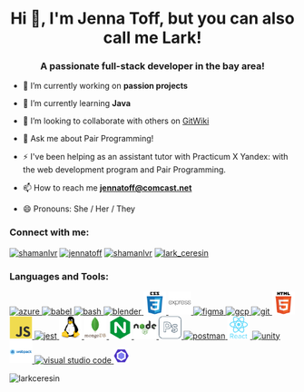 <h1 align="center">Hi 👋, I'm Jenna Toff, but you can also call me Lark!</h1>
<h3 align="center">A passionate full-stack developer in the bay area!</h3>

- 🔭 I’m currently working on **passion projects**

- 🌱 I’m currently learning **Java**

- 👯 I’m looking to collaborate with others on [GitWiki](https://github.com/larkceresin/GitWiki)

- 💬 Ask me about Pair Programming!

- ⚡ I've been helping as an assistant tutor with Practicum X Yandex: with the web development program and Pair Programming.

- 📫 How to reach me **jennatoff@comcast.net**

- 😄 Pronouns: She / Her / They


<h3 align="left">Connect with me:</h3>
<p align="left">
<a href="https://twitter.com/shamanlvr" target="blank"><img align="center" src="https://cdn.jsdelivr.net/npm/simple-icons@3.0.1/icons/twitter.svg" alt="shamanlvr" height="30" width="40" /></a>
<a href="https://linkedin.com/in/jennatoff" target="blank"><img align="center" src="https://cdn.jsdelivr.net/npm/simple-icons@3.0.1/icons/linkedin.svg" alt="jennatoff" height="30" width="40" /></a>
<a href="https://fb.com/shamanlvr" target="blank"><img align="center" src="https://cdn.jsdelivr.net/npm/simple-icons@3.0.1/icons/facebook.svg" alt="shamanlvr" height="30" width="40" /></a>
<a href="https://instagram.com/lark_ceresin" target="blank"><img align="center" src="https://cdn.jsdelivr.net/npm/simple-icons@3.0.1/icons/instagram.svg" alt="lark_ceresin" height="30" width="40" /></a>
</p>

<h3 align="left">Languages and Tools:</h3>
<p align="left"> <a href="https://azure.microsoft.com/en-in/" target="_blank"> <img src="https://www.vectorlogo.zone/logos/microsoft_azure/microsoft_azure-icon.svg" alt="azure" width="40" height="40"/> </a> <a href="https://babeljs.io/" target="_blank"> <img src="https://www.vectorlogo.zone/logos/babeljs/babeljs-icon.svg" alt="babel" width="40" height="40"/> </a> <a href="https://www.gnu.org/software/bash/" target="_blank"> <img src="https://www.vectorlogo.zone/logos/gnu_bash/gnu_bash-icon.svg" alt="bash" width="40" height="40"/> </a> <a href="https://www.blender.org/" target="_blank"> <img src="https://download.blender.org/branding/community/blender_community_badge_white.svg" alt="blender" width="40" height="40"/> </a> <a href="https://www.w3schools.com/css/" target="_blank"> <img src="https://raw.githubusercontent.com/devicons/devicon/master/icons/css3/css3-original-wordmark.svg" alt="css3" width="40" height="40"/> </a> <a href="https://expressjs.com" target="_blank"> <img src="https://raw.githubusercontent.com/devicons/devicon/master/icons/express/express-original-wordmark.svg" alt="express" width="40" height="40"/> </a> <a href="https://www.figma.com/" target="_blank"> <img src="https://www.vectorlogo.zone/logos/figma/figma-icon.svg" alt="figma" width="40" height="40"/> </a> <a href="https://cloud.google.com" target="_blank"> <img src="https://www.vectorlogo.zone/logos/google_cloud/google_cloud-icon.svg" alt="gcp" width="40" height="40"/> </a> <a href="https://git-scm.com/" target="_blank"> <img src="https://www.vectorlogo.zone/logos/git-scm/git-scm-icon.svg" alt="git" width="40" height="40"/> </a> <a href="https://www.w3.org/html/" target="_blank"> <img src="https://raw.githubusercontent.com/devicons/devicon/master/icons/html5/html5-original-wordmark.svg" alt="html5" width="40" height="40"/> </a> <a href="https://developer.mozilla.org/en-US/docs/Web/JavaScript" target="_blank"> <img src="https://raw.githubusercontent.com/devicons/devicon/master/icons/javascript/javascript-original.svg" alt="javascript" width="40" height="40"/> </a> <a href="https://jestjs.io" target="_blank"> <img src="https://www.vectorlogo.zone/logos/jestjsio/jestjsio-icon.svg" alt="jest" width="40" height="40"/> </a> <a href="https://www.linux.org/" target="_blank"> <img src="https://raw.githubusercontent.com/devicons/devicon/master/icons/linux/linux-original.svg" alt="linux" width="40" height="40"/> </a> <a href="https://www.mongodb.com/" target="_blank"> <img src="https://raw.githubusercontent.com/devicons/devicon/master/icons/mongodb/mongodb-original-wordmark.svg" alt="mongodb" width="40" height="40"/> </a> <a href="https://www.nginx.com" target="_blank"> <img src="https://raw.githubusercontent.com/devicons/devicon/master/icons/nginx/nginx-original.svg" alt="nginx" width="40" height="40"/> </a> <a href="https://nodejs.org" target="_blank"> <img src="https://raw.githubusercontent.com/devicons/devicon/master/icons/nodejs/nodejs-original-wordmark.svg" alt="nodejs" width="40" height="40"/> </a> <a href="https://www.photoshop.com/en" target="_blank"> <img src="https://raw.githubusercontent.com/devicons/devicon/master/icons/photoshop/photoshop-line.svg" alt="photoshop" width="40" height="40"/> </a> <a href="https://postman.com" target="_blank"> <img src="https://www.vectorlogo.zone/logos/getpostman/getpostman-icon.svg" alt="postman" width="40" height="40"/> </a> <a href="https://reactjs.org/" target="_blank"> <img src="https://raw.githubusercontent.com/devicons/devicon/master/icons/react/react-original-wordmark.svg" alt="react" width="40" height="40"/> </a> <a href="https://unity.com/" target="_blank"> <img src="https://www.vectorlogo.zone/logos/unity3d/unity3d-icon.svg" alt="unity" width="40" height="40"/> </a> <a href="https://webpack.js.org" target="_blank"> <img src="https://raw.githubusercontent.com/devicons/devicon/d00d0969292a6569d45b06d3f350f463a0107b0d/icons/webpack/webpack-original-wordmark.svg" alt="webpack" width="40" height="40"/> </a> 
  <a href ="https://code.visualstudio.com" target="_blank">
<img alt="visual studio code" width="26px" src="https://img.icons8.com/fluent/240/000000/visual-studio-code-2019.png" /></a><a href ="https://eslint.org/" target="_blank"> <img alt="eslint" width="26px" src="https://raw.githubusercontent.com/github/explore/80688e429a7d4ef2fca1e82350fe8e3517d3494d/topics/eslint/eslint.png"> </a>
</p>

<p><img align="center" src="https://github-readme-stats.vercel.app/api/top-langs?username=larkceresin&show_icons=true&locale=en&layout=compact" alt="larkceresin" /></p>

